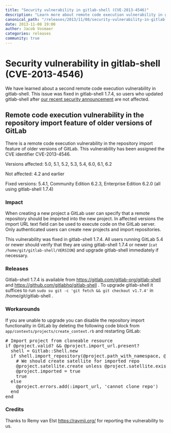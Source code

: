 ```yaml
---
title: "Security vulnerability in gitlab-shell (CVE-2013-4546)"
description: "Learn more about remote code execution vulnerability in gitlab-shell (CVE-2013-4546)."
canonical_path: "/releases/2013/11/08/security-vulnerability-in-gitlab-shell/"
date: 2013-11-08 19:00
author: Jacob Vosmaer
categories: releases
community: true
---
```


# Security vulnerability in gitlab-shell (CVE-2013-4546)

We have learned about a second remote code execution vulnerability in gitlab-shell. This issue was fixed in gitlab-shell 1.7.4, so users who updated gitlab-shell after [our recent security announcement](/releases/2013/11/04/gitlab-ce-6-2-and-5-4-security-release/) are not affected.

<!--more-->

## Remote code execution vulnerability in the repository import feature of older versions of GitLab

There is a remote code execution vulnerability in the repository import feature of older versions of GitLab. This vulnerability has been assigned the CVE identifier CVE-2013-4546.

Versions affected: 5.0, 5.1, 5.2, 5.3, 5.4, 6.0, 6.1, 6.2 

Not affected: 4.2 and earlier

Fixed versions: 5.4.1, Community Edition 6.2.3, Enterprise Edition 6.2.0 (all using gitlab-shell 1.7.4)

### Impact
When creating a new project a GitLab user can specify that a remote repository should be imported into the new project. In affected versions the import URL text field can be used to execute code on the GitLab server. Only authenticated users can create new projects and import repositories.

This vulnerability was fixed in gitlab-shell 1.7.4. All users running GitLab 5.4 or newer should verify that they are using gitlab-shell 1.7.4 or newer (`cat /home/git/gitlab-shell/VERSION`) and upgrade gitlab-shell immediately if necessary.

### Releases
Gitlab-shell 1.7.4 is available from https://gitlab.com/gitlab-org/gitlab-shell and https://github.com/gitlabhq/gitlab-shell . To upgrade gitlab-shell it suffices to run `sudo su git -c 'git fetch && git checkout v1.7.4'` in /home/git/gitlab-shell .

### Workarounds
If you are unable to upgrade you can disable the repository import functionality in GitLab by deleting the following code block from `app/contexts/projects/create_context.rb` and restarting GitLab:

<pre>
# Import project from cloneable resource
if @project.valid? && @project.import_url.present?
  shell = Gitlab::Shell.new
  if shell.import_repository(@project.path_with_namespace, @project.import_url)
    # We should create satellite for imported repo
    @project.satellite.create unless @project.satellite.exists?
    @project.imported = true
    true
  else
    @project.errors.add(:import_url, 'cannot clone repo')
  end
end
</pre>

### Credits
Thanks to Remy van Elst https://raymii.org/ for reporting the vulnerability to us.
